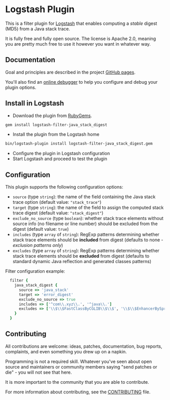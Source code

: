 # Logstash Plugin

This is a filter plugin for [Logstash](https://github.com/elastic/logstash) that enables computing a *stable* digest 
(MD5) from a Java stack trace.

It is fully free and fully open source. The license is Apache 2.0, meaning you are pretty much free to use it however you want in whatever way.


## Documentation

Goal and principles are described in the project [GitHub pages](https://pismy.github.io/logstash-filter-java_stack_digest/).

You'll also find an [online debugger](https://pismy.github.io/logstash-filter-java_stack_digest/debugger.html) to help 
you configure and debug your plugin options.


## Install in Logstash

- Download the plugin from [RubyGems](https://rubygems.org/gems/logstash-filter-java_stack_digest).
```sh
gem install logstash-filter-java_stack_digest
```
- Install the plugin from the Logstash home
```sh
bin/logstash-plugin install logstash-filter-java_stack_digest.gem
```
- Configure the plugin in Logstash configuration
- Start Logstash and proceed to test the plugin

## Configuration

This plugin supports the following configuration options:
* `source` (type `string`): the name of the field containing the Java stack trace option (default value: `"stack_trace"`)
* `target` (type `string`): the name of the field to assign the computed stack trace digest (default value: `"stack_digest"`)
* `exclude_no_source` (type `boolean`): whether stack trace elements without source info (no filename or line number) should be excluded from the digest  (default value: `true`)
* `includes` (type `array` of `string`): RegExp patterns determining whether stack trace elements should be **included** from digest (defaults to none - _exclusion patterns only_)
* `excludes` (type `array` of `string`): RegExp patterns determining whether stack trace elements should be **excluded** from digest (defaults to standard dynamic Java reflection and generated classes patterns)

Filter configuration example:
```ruby
  filter {
    java_stack_digest {
      source => 'java_stack'
      target => 'error_digest'
      exclude_no_source => true
      includes => ['^com\\.xyz\\.', '^java\\.']
      excludes => ['\\$\\$FastClassByCGLIB\\$\\$', '\\$\\$EnhancerBySpringCGLIB\\$\\$']
    }
  }
```

## Contributing

All contributions are welcome: ideas, patches, documentation, bug reports, complaints, and even something you drew up on a napkin.

Programming is not a required skill. Whatever you've seen about open source and maintainers or community members  saying "send patches or die" - you will not see that here.

It is more important to the community that you are able to contribute.

For more information about contributing, see the [CONTRIBUTING](https://github.com/elastic/logstash/blob/master/CONTRIBUTING.md) file.
